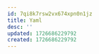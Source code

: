 ```yaml
---
id: 7qi8k7rsw2vx674xpn0n1jz
title: Yaml
desc: ''
updated: 1726686229792
created: 1726686229792
---
```

